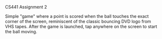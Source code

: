 CS441 Assignment 2

Simple "game" where a point is scored when the ball touches the exact corner of the screen, reminiscent of the classic bouncing DVD logo from VHS tapes.
After the game is launched, tap anywhere on the screen to start the ball moving.
